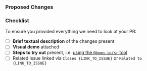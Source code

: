### Proposed Changes

<!--
Add relevant context (issue fixed or related to), 
a capture of the UI changes (if any) as well as 
steps to try out your changes.
--> 

### Checklist

To ensure you provided everything we need to look at your PR:

* [ ] **Brief textual description** of the changes present
* [ ] **Visual demo** attached
* [ ] **Steps to try out** present, i.e. [using the `@bpmn-io/sr` tool](https://github.com/bpmn-io/sr)
* [ ] Related issue linked via `Closes {LINK_TO_ISSUE}` or `Related to {LINK_TO_ISSUE}`

<!--
Thanks for creating this pull request! ❤️
-->

